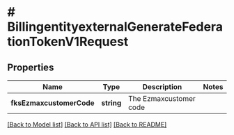 # # BillingentityexternalGenerateFederationTokenV1Request

## Properties

Name | Type | Description | Notes
------------ | ------------- | ------------- | -------------
**fksEzmaxcustomerCode** | **string** | The Ezmaxcustomer code |

[[Back to Model list]](../../README.md#models) [[Back to API list]](../../README.md#endpoints) [[Back to README]](../../README.md)
